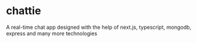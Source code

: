 # chattie

A real-time chat app designed with the help of next.js, typescript, mongodb, express and many more technologies